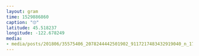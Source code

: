 ```yaml
---
layout: gram
time: 1529886860
caption: "🙄"
latitude: 45.518237
longitude: -122.678249
media:
- media/posts/201806/35575406_2078244442501902_9117217483432919040_n_17893902037209852.jpg
---
```

